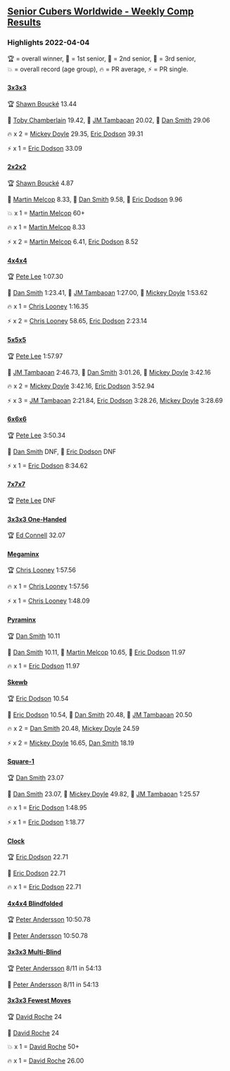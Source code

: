 <style>table {white-space: nowrap;}</style>
<link rel="stylesheet" type="text/css" href="/scw-comp/css/flags.css" />

## [Senior Cubers Worldwide - Weekly Comp Results](/scw-comp/results/)
### Highlights 2022-04-04

<span style="white-space: nowrap;">🏆 = overall winner</span>, <span style="white-space: nowrap;">🥇 = 1st senior</span>, <span style="white-space: nowrap;">🥈 = 2nd senior</span>, <span style="white-space: nowrap;">🥉 = 3rd senior</span>, <span style="white-space: nowrap;">💥 = overall record (age group)</span>, <span style="white-space: nowrap;">🔥 = PR average</span>, <span style="white-space: nowrap;">⚡ = PR single</span>.

#### [3x3x3](333.md)

<span style="white-space: nowrap;">🏆 [Shawn Boucké](../../persons/shawn_boucke/333.md) 13.44</span>

<span style="white-space: nowrap;">🥇 [Toby Chamberlain](../../persons/toby_chamberlain/333.md) 19.42</span>, <span style="white-space: nowrap;">🥈 [JM Tambaoan](../../persons/jm_tambaoan/333.md) 20.02</span>, <span style="white-space: nowrap;">🥉 [Dan Smith](../../persons/dan_smith/333.md) 29.06</span>

🔥 x 2 = <span style="white-space: nowrap;">[Mickey Doyle](../../persons/mickey_doyle/333.md) 29.35</span>, <span style="white-space: nowrap;">[Eric Dodson](../../persons/eric_dodson/333.md) 39.31</span>

⚡ x 1 = <span style="white-space: nowrap;">[Eric Dodson](../../persons/eric_dodson/333.md) 33.09</span>

#### [2x2x2](222.md)

<span style="white-space: nowrap;">🏆 [Shawn Boucké](../../persons/shawn_boucke/222.md) 4.87</span>

<span style="white-space: nowrap;">🥇 [Martin Melcop](../../persons/martin_melcop/222.md) 8.33</span>, <span style="white-space: nowrap;">🥈 [Dan Smith](../../persons/dan_smith/222.md) 9.58</span>, <span style="white-space: nowrap;">🥉 [Eric Dodson](../../persons/eric_dodson/222.md) 9.96</span>

💥 x 1 = <span style="white-space: nowrap;">[Martin Melcop](../../persons/martin_melcop/222.md) 60+</span>

🔥 x 1 = <span style="white-space: nowrap;">[Martin Melcop](../../persons/martin_melcop/222.md) 8.33</span>

⚡ x 2 = <span style="white-space: nowrap;">[Martin Melcop](../../persons/martin_melcop/222.md) 6.41</span>, <span style="white-space: nowrap;">[Eric Dodson](../../persons/eric_dodson/222.md) 8.52</span>

#### [4x4x4](444.md)

<span style="white-space: nowrap;">🏆 [Pete Lee](../../persons/pete_lee/444.md) 1:07.30</span>

<span style="white-space: nowrap;">🥇 [Dan Smith](../../persons/dan_smith/444.md) 1:23.41</span>, <span style="white-space: nowrap;">🥈 [JM Tambaoan](../../persons/jm_tambaoan/444.md) 1:27.00</span>, <span style="white-space: nowrap;">🥉 [Mickey Doyle](../../persons/mickey_doyle/444.md) 1:53.62</span>

🔥 x 1 = <span style="white-space: nowrap;">[Chris Looney](../../persons/chris_looney/444.md) 1:16.35</span>

⚡ x 2 = <span style="white-space: nowrap;">[Chris Looney](../../persons/chris_looney/444.md) 58.65</span>, <span style="white-space: nowrap;">[Eric Dodson](../../persons/eric_dodson/444.md) 2:23.14</span>

#### [5x5x5](555.md)

<span style="white-space: nowrap;">🏆 [Pete Lee](../../persons/pete_lee/555.md) 1:57.97</span>

<span style="white-space: nowrap;">🥇 [JM Tambaoan](../../persons/jm_tambaoan/555.md) 2:46.73</span>, <span style="white-space: nowrap;">🥈 [Dan Smith](../../persons/dan_smith/555.md) 3:01.26</span>, <span style="white-space: nowrap;">🥉 [Mickey Doyle](../../persons/mickey_doyle/555.md) 3:42.16</span>

🔥 x 2 = <span style="white-space: nowrap;">[Mickey Doyle](../../persons/mickey_doyle/555.md) 3:42.16</span>, <span style="white-space: nowrap;">[Eric Dodson](../../persons/eric_dodson/555.md) 3:52.94</span>

⚡ x 3 = <span style="white-space: nowrap;">[JM Tambaoan](../../persons/jm_tambaoan/555.md) 2:21.84</span>, <span style="white-space: nowrap;">[Eric Dodson](../../persons/eric_dodson/555.md) 3:28.26</span>, <span style="white-space: nowrap;">[Mickey Doyle](../../persons/mickey_doyle/555.md) 3:28.69</span>

#### [6x6x6](666.md)

<span style="white-space: nowrap;">🏆 [Pete Lee](../../persons/pete_lee/666.md) 3:50.34</span>

<span style="white-space: nowrap;">🥇 [Dan Smith](../../persons/dan_smith/666.md) DNF</span>, <span style="white-space: nowrap;">🥈 [Eric Dodson](../../persons/eric_dodson/666.md) DNF</span>

⚡ x 1 = <span style="white-space: nowrap;">[Eric Dodson](../../persons/eric_dodson/666.md) 8:34.62</span>

#### [7x7x7](777.md)

<span style="white-space: nowrap;">🏆 [Pete Lee](../../persons/pete_lee/777.md) DNF</span>

#### [3x3x3 One-Handed](333oh.md)

<span style="white-space: nowrap;">🏆 [Ed Connell](../../persons/ed_connell/333oh.md) 32.07</span>

#### [Megaminx](minx.md)

<span style="white-space: nowrap;">🏆 [Chris Looney](../../persons/chris_looney/minx.md) 1:57.56</span>

🔥 x 1 = <span style="white-space: nowrap;">[Chris Looney](../../persons/chris_looney/minx.md) 1:57.56</span>

⚡ x 1 = <span style="white-space: nowrap;">[Chris Looney](../../persons/chris_looney/minx.md) 1:48.09</span>

#### [Pyraminx](pyram.md)

<span style="white-space: nowrap;">🏆 [Dan Smith](../../persons/dan_smith/pyram.md) 10.11</span>

<span style="white-space: nowrap;">🥇 [Dan Smith](../../persons/dan_smith/pyram.md) 10.11</span>, <span style="white-space: nowrap;">🥈 [Martin Melcop](../../persons/martin_melcop/pyram.md) 10.65</span>, <span style="white-space: nowrap;">🥉 [Eric Dodson](../../persons/eric_dodson/pyram.md) 11.97</span>

🔥 x 1 = <span style="white-space: nowrap;">[Eric Dodson](../../persons/eric_dodson/pyram.md) 11.97</span>

#### [Skewb](skewb.md)

<span style="white-space: nowrap;">🏆 [Eric Dodson](../../persons/eric_dodson/skewb.md) 10.54</span>

<span style="white-space: nowrap;">🥇 [Eric Dodson](../../persons/eric_dodson/skewb.md) 10.54</span>, <span style="white-space: nowrap;">🥈 [Dan Smith](../../persons/dan_smith/skewb.md) 20.48</span>, <span style="white-space: nowrap;">🥉 [JM Tambaoan](../../persons/jm_tambaoan/skewb.md) 20.50</span>

🔥 x 2 = <span style="white-space: nowrap;">[Dan Smith](../../persons/dan_smith/skewb.md) 20.48</span>, <span style="white-space: nowrap;">[Mickey Doyle](../../persons/mickey_doyle/skewb.md) 24.59</span>

⚡ x 2 = <span style="white-space: nowrap;">[Mickey Doyle](../../persons/mickey_doyle/skewb.md) 16.65</span>, <span style="white-space: nowrap;">[Dan Smith](../../persons/dan_smith/skewb.md) 18.19</span>

#### [Square-1](sq1.md)

<span style="white-space: nowrap;">🏆 [Dan Smith](../../persons/dan_smith/sq1.md) 23.07</span>

<span style="white-space: nowrap;">🥇 [Dan Smith](../../persons/dan_smith/sq1.md) 23.07</span>, <span style="white-space: nowrap;">🥈 [Mickey Doyle](../../persons/mickey_doyle/sq1.md) 49.82</span>, <span style="white-space: nowrap;">🥉 [JM Tambaoan](../../persons/jm_tambaoan/sq1.md) 1:25.57</span>

🔥 x 1 = <span style="white-space: nowrap;">[Eric Dodson](../../persons/eric_dodson/sq1.md) 1:48.95</span>

⚡ x 1 = <span style="white-space: nowrap;">[Eric Dodson](../../persons/eric_dodson/sq1.md) 1:18.77</span>

#### [Clock](clock.md)

<span style="white-space: nowrap;">🏆 [Eric Dodson](../../persons/eric_dodson/clock.md) 22.71</span>

<span style="white-space: nowrap;">🥇 [Eric Dodson](../../persons/eric_dodson/clock.md) 22.71</span>

🔥 x 1 = <span style="white-space: nowrap;">[Eric Dodson](../../persons/eric_dodson/clock.md) 22.71</span>

#### [4x4x4 Blindfolded](444bf.md)

<span style="white-space: nowrap;">🏆 [Peter Andersson](../../persons/peter_andersson/444bf.md) 10:50.78</span>

<span style="white-space: nowrap;">🥇 [Peter Andersson](../../persons/peter_andersson/444bf.md) 10:50.78</span>

#### [3x3x3 Multi-Blind](333mbf.md)

<span style="white-space: nowrap;">🏆 [Peter Andersson](../../persons/peter_andersson/333mbf.md) 8/11 in 54:13</span>

<span style="white-space: nowrap;">🥇 [Peter Andersson](../../persons/peter_andersson/333mbf.md) 8/11 in 54:13</span>

#### [3x3x3 Fewest Moves](333fm.md)

<span style="white-space: nowrap;">🏆 [David Roche](../../persons/david_roche/333fm.md) 24</span>

<span style="white-space: nowrap;">🥇 [David Roche](../../persons/david_roche/333fm.md) 24</span>

💥 x 1 = <span style="white-space: nowrap;">[David Roche](../../persons/david_roche/333fm.md) 50+</span>

🔥 x 1 = <span style="white-space: nowrap;">[David Roche](../../persons/david_roche/333fm.md) 26.00</span>


<!-- Global site tag (gtag.js) - Google Analytics -->
<script async src="https://www.googletagmanager.com/gtag/js?id=UA-86348435-3"></script>
<script>window.dataLayer = window.dataLayer || []; function gtag() {dataLayer.push(arguments);} gtag('js', new Date()); gtag('config', 'UA-86348435-3');</script>
